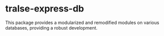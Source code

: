 # tralse-express-db
This package provides a modularized and remodified modules on various databases, providing a robust development.

